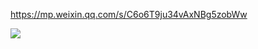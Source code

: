 https://mp.weixin.qq.com/s/C6o6T9ju34vAxNBg5zobWw

![](http://ww4.sinaimg.cn/large/006tNc79ly1g42qt5zf3oj315q0u07az.jpg)

